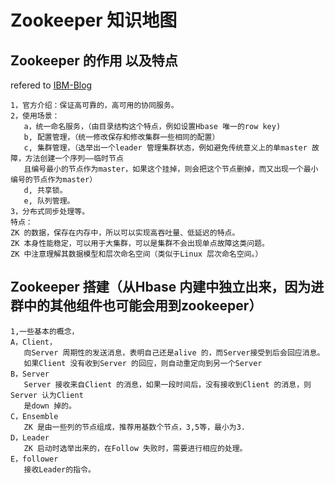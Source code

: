 # Zookeeper 知识地图
## Zookeeper 的作用 以及特点
refered to [IBM-Blog](https://www.ibm.com/developerworks/cn/opensource/os-cn-zookeeper/) 
```
1，官方介绍：保证高可靠的，高可用的协同服务。
2，使用场景：
   a，统一命名服务，（由目录结构这个特点，例如设置Hbase 唯一的row key)
   b, 配置管理，（统一修改保存和修改集群一些相同的配置）
   c, 集群管理，（选举出一个leader 管理集群状态，例如避免传统意义上的单master 故障，方法创建一个序列——临时节点
   且编号最小的节点作为master，如果这个挂掉，则会把这个节点删掉，而又出现一个最小编号的节点作为master）
   d, 共享锁。
   e, 队列管理。
3，分布式同步处理等。
特点：
ZK 的数据，保存在内存中，所以可以实现高吞吐量、低延迟的特点。
ZK 本身性能稳定，可以用于大集群，可以是集群不会出现单点故障这类问题。
ZK 中注意理解其数据模型和层次命名空间（类似于Linux 层次命名空间。）
```

## Zookeeper 搭建（从Hbase 内建中独立出来，因为进群中的其他组件也可能会用到zookeeper）
```
1,一些基本的概念，
A，Client，
   向Server 周期性的发送消息，表明自己还是alive 的，而Server接受到后会回应消息。
   如果Client 没有收到Server 的回应，则自动重定向到另一个Server   
B，Server
   Server 接收来自Client 的消息，如果一段时间后，没有接收到Client 的消息，则Server 认为Client 
   是down 掉的。
C，Ensemble
   ZK 是由一些列的节点组成，推荐用基数个节点，3,5等，最小为3.
D，Leader
   ZK 启动时选举出来的，在Follow 失败时，需要进行相应的处理。
E，follower
   接收Leader的指令。
```
